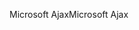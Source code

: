 <span data-ttu-id="d6ff5-101">Microsoft Ajax</span><span class="sxs-lookup"><span data-stu-id="d6ff5-101">Microsoft Ajax</span></span>